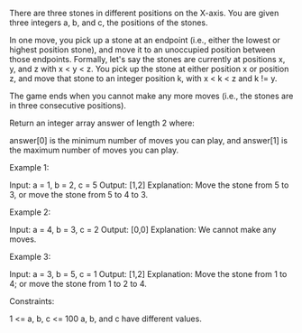 There are three stones in different positions on the X-axis. You are given
three integers a, b, and c, the positions of the stones.

In one move, you pick up a stone at an endpoint (i.e., either the lowest or
highest position stone), and move it to an unoccupied position between those
endpoints. Formally, let's say the stones are currently at positions x, y,
and z with x < y < z. You pick up the stone at either position x or position
z, and move that stone to an integer position k, with x < k < z and k != y.

The game ends when you cannot make any more moves (i.e., the stones are in
three consecutive positions).

Return an integer array answer of length 2 where:


answer[0] is the minimum number of moves you can play, and
answer[1] is the maximum number of moves you can play.



Example 1:


Input: a = 1, b = 2, c = 5
Output: [1,2]
Explanation: Move the stone from 5 to 3, or move the stone from 5 to 4 to
3.


Example 2:


Input: a = 4, b = 3, c = 2
Output: [0,0]
Explanation: We cannot make any moves.


Example 3:


Input: a = 3, b = 5, c = 1
Output: [1,2]
Explanation: Move the stone from 1 to 4; or move the stone from 1 to 2 to
4.



Constraints:


1 <= a, b, c <= 100
a, b, and c have different values.




